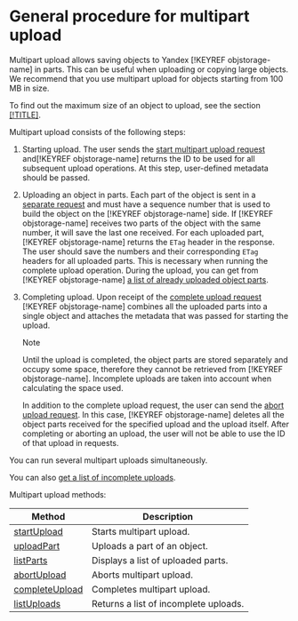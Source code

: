# General procedure for multipart upload

Multipart upload allows saving objects to Yandex [!KEYREF objstorage-name] in parts. This can be useful when uploading or copying large objects. We recommend that you use multipart upload for objects starting from 100 MB in size.

To find out the maximum size of an object to upload, see the section [[!TITLE]](../../concepts/limits.md).

Multipart upload consists of the following steps:

1. Starting upload.
The user sends the [start multipart upload request](multipart/startupload.md) and[!KEYREF objstorage-name] returns the ID to be used for all subsequent upload operations.
At this step, user-defined metadata should be passed.

1. Uploading an object in parts.
Each part of the object is sent in a [separate request](multipart/uploadpart.md) and must have a sequence number that is used to build the object on the [!KEYREF objstorage-name] side. If [!KEYREF objstorage-name] receives two parts of the object with the same number, it will save the last one received.
For each uploaded part, [!KEYREF objstorage-name] returns the `ETag` header in the response. The user should save the numbers and their corresponding `ETag` headers for all uploaded parts. This is necessary when running the complete upload operation.
During the upload, you can get from [!KEYREF objstorage-name] [a list of already uploaded object parts](multipart/listparts.md).

1. Completing upload.
Upon receipt of the [complete upload request](multipart/completeupload.md,) [!KEYREF objstorage-name] combines all the uploaded parts into a single object and attaches the metadata that was passed for starting the upload.

    > [!NOTE]
    >
    > Until the upload is completed, the object parts are stored separately and occupy some space, therefore they cannot be retrieved from [!KEYREF objstorage-name]. Incomplete uploads are taken into account when calculating the space used.

    In addition to the complete upload request, the user can send the [abort upload request](multipart/abortupload.md). In this case, [!KEYREF objstorage-name] deletes all the object parts received for the specified upload and the upload itself.
After completing or aborting an upload, the user will not be able to use the ID of that upload in requests.

You can run several multipart uploads simultaneously.

You can also [get a list of incomplete uploads](multipart/listuploads.md).

Multipart upload methods:

| Method | Description |
| ----- | -------- |
| [startUpload](multipart/startupload.md) | Starts multipart upload. |
| [uploadPart](multipart/uploadpart.md) | Uploads a part of an object. |
| [listParts](multipart/listparts.md) | Displays a list of uploaded parts. |
| [abortUpload](multipart/abortupload.md) | Aborts multipart upload. |
| [completeUpload](multipart/completeupload.md) | Completes multipart upload. |
| [listUploads](multipart/listuploads.md) | Returns a list of incomplete uploads. |


